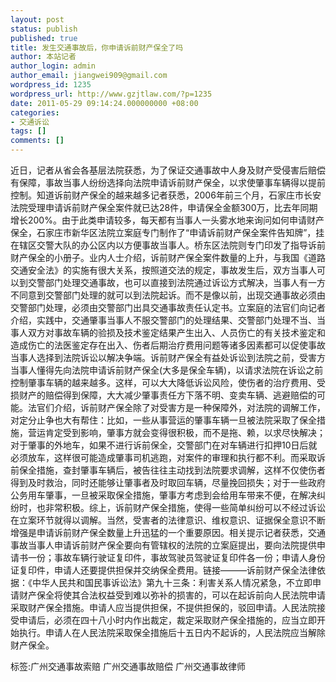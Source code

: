 ```yaml
---
layout: post
status: publish
published: true
title: 发生交通事故后，你申请诉前财产保全了吗
author: 本站记者
author_login: admin
author_email: jiangwei909@gmail.com
wordpress_id: 1235
wordpress_url: http://www.gzjtlaw.com/?p=1235
date: 2011-05-29 09:14:24.000000000 +08:00
categories:
- 交通诉讼
tags: []
comments: []
---
```

近日，记者从省会各基层法院获悉，为了保证交通事故中人身及财产受侵害后赔偿有保障，事故当事人纷纷选择向法院申请诉前财产保全，以求使肇事车辆得以提前控制。知道诉前财产保全的越来越多记者获悉，2006年前三个月，石家庄市长安法院受理申请诉前财产保全案件就已达28件，申请保全金额300万，比去年同期增长200%。由于此类申请较多，每天都有当事人一头雾水地来询问如何申请财产保全，石家庄市新华区法院立案庭专门制作了&ldquo;申请诉前财产保全案件告知牌&rdquo;，挂在辖区交警大队的办公区内以方便事故当事人。桥东区法院则专门印发了指导诉前财产保全的小册子。业内人士介绍，诉前财产保全案件数量的上升，与我国《道路交通安全法》的实施有很大关系，按照道交法的规定，事故发生后，双方当事人可以到交警部门处理交通事故，也可以直接到法院通过诉讼方式解决，当事人有一方不同意到交警部门处理的就可以到法院起诉。而不是像以前，出现交通事故必须由交警部门处理，必须由交警部门出具交通事故责任认定书。立案庭的法官们向记者介绍，实践中，交通肇事当事人不服交警部门的处理结果、交警部门处理不当、当事人双方对事故车辆的验损及技术鉴定结果产生出入、人员伤亡的有关技术鉴定和造成伤亡的法医鉴定存在出入、伤者后期治疗费用问题等诸多因素都可以促使事故当事人选择到法院诉讼以解决争端。诉前财产保全有益处诉讼到法院之前，受害方当事人懂得先向法院申请诉前财产保全(大多是保全车辆)，以请求法院在诉讼之前控制肇事车辆的越来越多。这样，可以大大降低诉讼风险，使伤者的治疗费用、受损财产的赔偿得到保障，大大减少肇事责任方下落不明、变卖车辆、逃避赔偿的可能。法官们介绍，诉前财产保全除了对受害方是一种保障外，对法院的调解工作，对定分止争也大有帮住：比如，一些从事营运的肇事车辆一旦被法院采取了保全措施，营运肯定受到影响，肇事方就会变得很积极，而不是拖、赖，以求尽快解决；对于肇事的外地车，如果不进行诉前保全，交警部门在对车辆进行扣押10日后就必须放车，这样很可能造成肇事司机逃跑，对案件的审理和执行都不利。而采取诉前保全措施，查封肇事车辆后，被告往往主动找到法院要求调解，这样不仅使伤者得到及时救治，同时还能够让肇事者及时取回车辆，尽量挽回损失；对于一些政府公务用车肇事，一旦被采取保全措施，肇事方考虑到会给用车带来不便，在解决纠纷时，也非常积极。综上，诉前财产保全措施，使得一些简单纠纷可以不经过诉讼在立案环节就得以调解。当然，受害者的法律意识、维权意识、证据保全意识不断增强是申请诉前财产保全数量上升迅猛的一个重要原因。相关提示记者获悉，交通事故当事人申请诉前财产保全要向有管辖权的法院的立案庭提出，要向法院提供申请书一份；事故车辆行驶证复印件，事故驾驶员驾驶证复印件各一份；申请人身份证复印件，申请人还要提供担保并交纳保全费用。链接&mdash;&mdash;&mdash;诉前财产保全法律依据：《中华人民共和国民事诉讼法》第九十三条：利害关系人情况紧急，不立即申请财产保全将使其合法权益受到难以弥补的损害的，可以在起诉前向人民法院申请采取财产保全措施。申请人应当提供担保，不提供担保的，驳回申请。人民法院接受申请后，必须在四十八小时内作出裁定，裁定采取财产保全措施的，应当立即开始执行。申请人在人民法院采取保全措施后十五日内不起诉的，人民法院应当解除财产保全。标签:广州交通事故索赔 广州交通事故赔偿 广州交通事故律师
